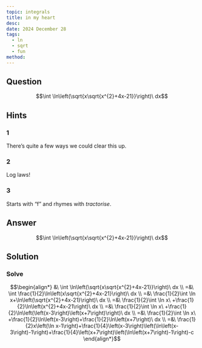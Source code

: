 ```yaml
---
topic: integrals
title: in my heart
desc: 
date: 2024 December 28
tags:
  - ln
  - sqrt
  - fun
method:
---
```



## Question
```math
\int \ln\left(\sqrt{x\sqrt{x^{2}+4x-21}}\right)\ dx
```


## Hints

### 1
There’s quite a few ways we could clear this up.

### 2
Log laws!

### 3
Starts with “f” and rhymes with *tractorise*.


## Answer
```math
\int \ln\left(\sqrt{x\sqrt{x^{2}+4x-21}}\right)\ dx
```


## Solution

### Solve
```math
\begin{align*}
  &\ \int \ln\left(\sqrt{x\sqrt{x^{2}+4x-21}}\right)\ dx
  \\ =&\ \int \frac{1}{2}\ln\left(x\sqrt{x^{2}+4x-21}\right)\ dx
  \\ =&\ \frac{1}{2}\int \ln x+\ln\left(\sqrt{x^{2}+4x-21}\right)\ dx
  \\ =&\ \frac{1}{2}\int \ln x\ +\frac{1}{2}\ln\left(x^{2}+4x-21\right)\ dx
  \\ =&\ \frac{1}{2}\int \ln x\ +\frac{1}{2}\ln\left(\left(x-3\right)\left(x+7\right)\right)\ dx
  \\ =&\ \frac{1}{2}\int \ln x\ +\frac{1}{2}\ln\left(x-3\right)+\frac{1}{2}\ln\left(x+7\right)\ dx
  \\ =&\ \frac{1}{2}x\left(\ln x-1\right)+\frac{1}{4}\left(x-3\right)\left(\ln\left(x-3\right)-1\right)+\frac{1}{4}\left(x+7\right)\left(\ln\left(x+7\right)-1\right)-c
\end{align*}
```
